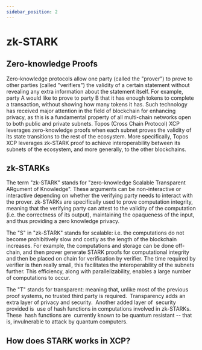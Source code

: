 ```yaml
---
sidebar_position: 2
---
```


# zk-STARK

## Zero-knowledge Proofs

Zero-knowledge protocols allow one party (called the "prover") to prove to other parties (called "verifiers") the validity of a certain statement without revealing any extra information about the statement itself. For example, party A would like to prove to party B that it has enough tokens to complete a transaction, without showing how many tokens it has. Such technology has received major attention in the field of blockchain for enhancing privacy, as this is a fundamental property of all multi-chain networks open to both public and private subnets.
Topos (Cross Chain Protocol) XCP leverages zero-knowledge proofs when each subnet proves the validity of its state transitions to the rest of the ecosystem. More specifically, Topos XCP leverages zk-STARK proof to achieve interoperability between its subnets of the ecosystem, and more generally, to the other blockchains.

## zk-STARKs

The term "zk-STARK" stands for "zero-knowledge Scalable Transparent ARgument of Knowledge". These arguments can be non-interactive or interactive depending on whether the verifying party needs to interact with the prover. zk-STARKs are specifically used to prove computation integrity, meaning that the verifying party can attest to the validity of the computation (i.e. the correctness of its output), maintaining the opaqueness of the input, and thus providing a zero knowledge privacy.

The "S" in "zk-STARK" stands for scalable: i.e. the computations do not become prohibitively slow and costly as the length of the blockchain increases. For example, the computations and storage can be done off-chain, and then prover generate STARK proofs for computational integrity and then be placed on chain for verification by verifier. The time required by verifier is then really small, this facilitates the interoperability of the subnets further. This efficiency, along with parallelizability, enables a large number of computations to occur.

The "T" stands for transparent: meaning that, unlike most of the previous proof systems, no trusted third party is required.  Transparency adds an extra layer of privacy and security.  Another added layer of  security provided is  use of hash functions in computations involved in zk-STARKs. These  hash functions are  currently known to be quantum resistant -- that is, invulnerable to attack by quantum computers.

## How does STARK works in XCP?
